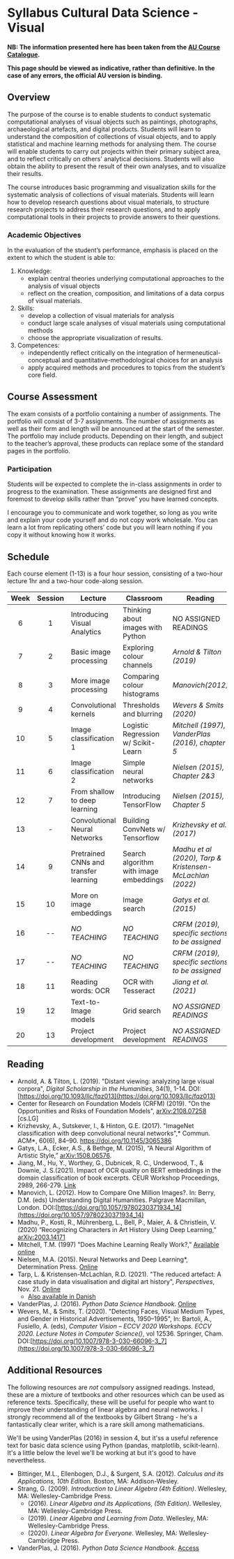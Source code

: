 # Syllabus Cultural Data Science - Visual #

**NB: The information presented here has been taken from the [AU Course Catalogue](https://kursuskatalog.au.dk/en/course/129661/Visual-Analytics).**

**This page should be viewed as indicative, rather than definitive. In the case of any errors, the official AU version is binding.**

## Overview ##

The purpose of the course is to enable students to conduct systematic computational analyses of visual objects such as paintings, photographs, archaeological artefacts, and digital products. Students will learn to understand the composition of collections of visual objects, and to apply statistical and machine learning methods for analysing them. The course will enable students to carry out projects within their primary subject area, and to reflect critically on others' analytical decisions. Students will also obtain the ability to present the result of their own analyses, and to visualize their results.

The course introduces basic programming and visualization skills for the systematic analysis of collections of visual materials. Students will learn how to develop research questions about visual materials, to structure research projects to address their research questions, and to apply computational tools in their projects to provide answers to their questions.

### Academic Objectives ###

In the evaluation of the student’s performance, emphasis is placed on the extent to which the student is able to:

1. Knowledge:
    * explain central theories underlying computational approaches to the analysis of visual objects
    * reflect on the creation, composition, and limitations of a data corpus of visual materials.
2. Skills:
    * develop a collection of visual materials for analysis
    * conduct large scale analyses of visual materials using computational methods
    * choose the appropriate visualization of results.
3. Competences:
    * independently reflect critically on the integration of hermeneutical-conceptual and quantitative-methodological choices for an analysis
    * apply acquired methods and procedures to topics from the student’s core field.

## Course Assessment ##
The exam consists of a portfolio containing a number of assignments. The portfolio will consist of 3-7 assignments.
The number of assignments as well as their form and length will be announced at the start of the semester. The portfolio may include products. Depending on their length, and subject to the teacher’s approval, these products can replace some of the standard pages in the portfolio.

### Participation ###
Students will be expected to complete the in-class assignments in order to progress to the examination. These assignments are designed first and foremost to develop skills rather than “prove” you have learned concepts. 

I encourage you to communicate and work together, so long as you write and explain your code yourself and do not copy work wholesale. You can learn a lot from replicating others’ code but you will learn nothing if you copy it without knowing how it works.


## Schedule ##
Each course element (1-13) is a four hour session, consisting of a two-hour lecture 1hr and a two-hour code-along session.


|Week  | Session | Lecture | Classroom  |Reading |
| :---: | :-----: | ----------| -------| ---|
|  6    |    1    | Introducing Visual Analytics         | Thinking about images with Python        | NO ASSIGNED READINGS                              |
|  7    |    2    | Basic image processing               | Exploring colour channels                | *Arnold & Tilton (2019)*                          |
|  8    |    3    | More image processing                | Comparing colour histograms              | *Manovich(2012)*                                  |
|  9    |    4    | Convolutional kernels                | Thresholds and blurring                  | *Wevers & Smits (2020)*                           |
|  10    |    5    | Image classification 1               | Logistic Regression w/ Scikit-Learn      | *Mitchell (1997), VanderPlas (2016), chapter 5*   |
|  11   |    6    | Image classification 2               | Simple neural networks                   | *Nielsen (2015), Chapter 2&3*                     |
|  12   |    7	  | From shallow to deep learning        | Introducing TensorFlow                   | *Nielsen (2015), Chapter 5*                        |
|  13   |    -	  | Convolutional Neural Networks        | Building ConvNets w/ Tensorflow          | *Krizhevsky et al. (2017)*        |
|  14   |    9    | Pretrained CNNs and transfer learning| Search algorithm with image embeddings   | *Madhu et al (2020), Tarp & Kristensen-McLachlan (2022)* |
|  15   |   10    | More on image embeddings             |Image search                              | *Gatys et al. (2015)*                             |
|  16   |  --     |    *NO TEACHING*                        | *NO TEACHING*        | *CRFM (2019), specific sections to be assigned*                              |
|  17   |  --     |     *NO TEACHING*                        | *NO TEACHING*        | *CRFM (2019), specific sections to be assigned*                              |
|  18   |   11    | Reading words: OCR                   |OCR with Tesseract                        | *Jiang et al. (2021)*                           |
|  19   |   12    | Text-to-Image models                 |Grid search                               | *NO ASSIGNED READINGS*                             |
|  20   |   13    | Project development                  | Project development                      | *NO ASSIGNED READINGS*                            |

## Reading ##

* Arnold, A. & Tilton, L. (2019). "Distant viewing: analyzing large visual corpora", *Digital Scholarship in the Humanities*, 34(1), 1-14. DOI:[https://doi.org/10.1093/llc/fqz013](https://doi.org/10.1093/llc/fqz013)
* Center for Research on Foundation Models (CRFM) (2019). "On the Opportunities and Risks of Foundation Models", [arXiv:2108.07258](https://arxiv.org/abs/2108.07258) [cs.LG]
* Krizhevsky, A., Sutskever, I., & Hinton, G.E. (2017). "ImageNet classification with deep convolutional neural networks",* Commun. ACM*, 60(6), 84–90. https://doi.org/10.1145/3065386
* Gatys, L.A., Ecker, A.S., & Bethge, M. (2015), “A Neural Algorithm of Artistic Style,” [arXiv:1508.06576](http://arxiv.org/abs/1508.06576).
* Jiang, M., Hu, Y., Worthey, G., Dubnicek, R. C., Underwood, T., & Downie, J. S.(2021). Impact of OCR quality on BERT embeddings in the domain classification of book excerpts. CEUR Workshop Proceedings, 2989, 266-279. [Link](https://ceur-ws.org/Vol-2989/long_paper43.pdf)
* Manovich, L. (2012). How to Compare One Million Images?. In: Berry, D.M. (eds) Understanding Digital Humanities. Palgrave Macmillan, London. DOI:[https://doi.org/10.1057/9780230371934_14](https://doi.org/10.1057/9780230371934_14)
*  Madhu, P., Kosti, R., Mührenberg, L., Bell, P., Maier, A. & Christlein, V. (2020) “Recognizing Characters in Art History Using Deep Learning,” [arXiv:2003.14171](https://arxiv.org/abs/2003.14171)
* Mitchell, T.M. (1997) "Does Machine Learning Really Work?,” [Available online](https://www.aaai.org/ojs/index.php/aimagazine/article/view/1303)
* Nielsen, M.A. (2015). Neural Networks and Deep Learning*, Determination Press. [Online](http://neuralnetworksanddeeplearning.com/chap1.html)
* Tarp, L. & Kristensen-McLachlan, R.D. (2021). "The reduced artefact: A case study in data visualisation and digital art history", *Perspectives*, Nov. 21. [Online](https://perspective.smk.dk/en/reduced-artefact-case-study-data-visualisation-and-digital-art-history)
  * [Also available in Danish](https://perspective.smk.dk/det-reducerede-vaerk-datavisualisering-af-tusindvis-af-vaerkfotografier)
* VanderPlas, J. (2016). _Python Data Science Handbook_. [Online](https://jakevdp.github.io/PythonDataScienceHandbook/)
* Wevers, M., & Smits, T. (2020). "Detecting Faces, Visual Medium Types, and Gender in Historical Advertisements, 1950–1995", In: Bartoli, A., Fusiello, A. (eds), *Computer Vision – ECCV 2020 Workshops. ECCV 2020. Lecture Notes in Computer Science()*, vol 12536. Springer, Cham. DOI:[https://doi.org/10.1007/978-3-030-66096-3_7](https://doi.org/10.1007/978-3-030-66096-3_7)


## Additional Resources
The following resources are *not* compulsory assigned readings. Instead, these are a mixture of textbooks and other resources which can be used as reference texts. Specifically, these will be useful for people who want to improve their understanding of linear algebra and neural networks. I strongly recommend all of the textbooks by Gilbert Strang - he's a fantastically clear writer, which is a rare skill among mathematicians. 

We'll be using VanderPlas (2016) in session 4, but it'ss a useful reference text for basic data science using Python (pandas, matplotlib, scikit-learn). It's a little below the level we'll be working at but it's good to have nevertheless.

* Bittinger, M.L., Ellenbogen, D.J., & Surgent, S.A. (2012). _Calculus and its Applications, 10th Edition_. Boston, MA: Addison-Wesley.
* Strang, G. (2009). _Introduction to Linear Algebra (4th Edition)_.  Wellesley, MA: Wellesley-Cambridge Press.
  * (2016). _Linear Algebra and its Applications, (5th Edition)_. Wellesley, MA: Wellesley-Cambridge Press.
  * (2019). _Linear Algebra and Learning from Data_. Wellesley, MA: Wellesley-Cambridge Press.
  * (2020). _Linear Algebra for Everyone_. Wellesley, MA: Wellesley-Cambridge Press.
* VanderPlas, J. (2016). _Python Data Science Handbook_. [Access](https://jakevdp.github.io/PythonDataScienceHandbook/)